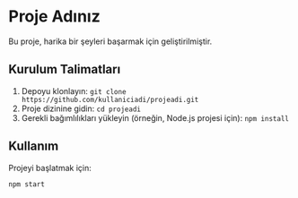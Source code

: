 # Proje Adınız

Bu proje, harika bir şeyleri başarmak için geliştirilmiştir.

## Kurulum Talimatları

1. Depoyu klonlayın:
   `git clone https://github.com/kullaniciadi/projeadi.git`
2. Proje dizinine gidin:
   `cd projeadi`
3. Gerekli bağımlılıkları yükleyin (örneğin, Node.js projesi için):
   `npm install`

## Kullanım

Projeyi başlatmak için:

```bash
npm start